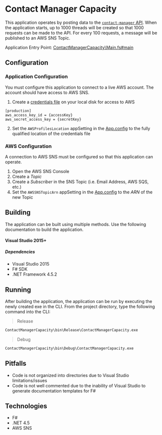 # Contact Manager Capacity

This application operates by posting data to the [`contact-manager` API][contact-manager-git].
When the application starts, up to 1000 threads will be created so that 1000 requests can be made to the
API. For every 100 requests, a message will be published to an AWS SNS Topic.

Application Entry Point: [ContactManagerCapacity\Main.fs#main](https://github.com/WillCallahan/ContactManagerCapacity/blob/master/ContactManagerCapacity/Main.fs)

## Configuration

### Application Configuration

You must configure this application to connect to a live AWS account. The account should
have access to AWS SNS.

1. Create a [credentials file][aws-keys] on your local disk for access to AWS
```
[production]
aws_access_key_id = {accessKey}
aws_secret_access_key = {secretKey}
```
2. Set the `AWSProfilesLocation` appSetting in the [App.config][app-config] to the fully
qualified location of the credentials file

### AWS Configuration

A connection to AWS SNS must be configured so that this application can operate.

1. Open the AWS SNS Console
2. Create a *Topic*
3. Create a *Subscriber* in the SNS Topic (i.e. Email Address, AWS SQS, etc.)
4. Set the `AWSSNSTopicArn` appSetting in the [App.config][app-config] to the *ARN* of the new Topic

## Building

The application can be built using multiple methods. Use the following documentation to build the application.

#### Visual Studio 2015+

##### Dependencies

- Visual Studio 2015
- F# SDK
- .NET Framework 4.5.2

<!--
#### Command Line Interface

1. Download the [NuGet Package Manager][nuget] executable (v4.4.1)
2. Install the Nuget packages for the application

Type the following command into the CLI to build the application, replacing the second parameter of the command with the
fully qualified path to the project solution file.

```bash
msbuild "C:\Users\William Callahan\Documents\Visual Studio 2015\Projects\ContactManagerCapacity\ContactManagerCapacity.sln" /t:Rebuild /p:Configuration=Release /p:Platform="Any CPU"
```

Note: If `msbuild` is not on you path, then fully qualify the path to the `msbuild.exe`. `msbuild`
can usually be found under `\Windows\Microsoft.NET\Framework64\v4.0.30319`

##### CLI Build Dependencies

- [NuGet][nuget]

-->

## Running

After building the application, the application can be run by executing the newly created exe in the CLI.
From the project directory, type the following command into the CLI:

> Release

```bash
ContactManagerCapacity\bin\Release\ContactManagerCapacity.exe
```

> Debug

```bash
ContactManagerCapacity\bin\Debug\ContactManagerCapacity.exe
```

## Pitfalls

- Code is not organized into directories due to Visual Studio limitations/issues
- Code is not well commented due to the inability of Visual Studio to generate documentation templates for F#

## Technologies

- F#
- .NET 4.5
- AWS SNS

[contact-manager-git]: https://github.com/WillCallahan/contact-manager
[aws-keys]: https://docs.aws.amazon.com/sdk-for-net/v3/developer-guide/net-dg-config-creds.html#creds-file
[app-config]: https://github.com/WillCallahan/ContactManagerCapacity/blob/master/ContactManagerCapacity/App.config
[nuget]: https://www.nuget.org/downloads